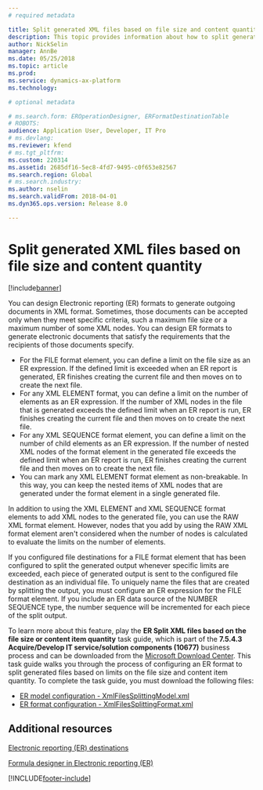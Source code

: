 ```yaml
---
# required metadata

title: Split generated XML files based on file size and content quantity
description: This topic provides information about how to split generated files based on the file size and content item quantity.
author: NickSelin
manager: AnnBe
ms.date: 05/25/2018
ms.topic: article
ms.prod: 
ms.service: dynamics-ax-platform
ms.technology: 

# optional metadata

# ms.search.form: EROperationDesigner, ERFormatDestinationTable
# ROBOTS: 
audience: Application User, Developer, IT Pro
# ms.devlang: 
ms.reviewer: kfend
# ms.tgt_pltfrm: 
ms.custom: 220314
ms.assetid: 2685df16-5ec8-4fd7-9495-c0f653e82567
ms.search.region: Global
# ms.search.industry: 
ms.author: nselin
ms.search.validFrom: 2018-04-01
ms.dyn365.ops.version: Release 8.0

---
```


# Split generated XML files based on file size and content quantity

[!include[banner](../includes/banner.md)]

You can design Electronic reporting (ER) formats to generate outgoing documents in XML format. Sometimes, those documents can be accepted only when they meet specific criteria, such a maximum file size or a maximum number of some XML nodes. You can design ER formats to generate electronic documents that satisfy the requirements that the recipients of those documents specify.

- For the FILE format element, you can define a limit on the file size as an ER expression. If the defined limit is exceeded when an ER report is generated, ER finishes creating the current file and then moves on to create the next file.
- For any XML ELEMENT format, you can define a limit on the number of elements as an ER expression. If the number of XML nodes in the file that is generated exceeds the defined limit when an ER report is run, ER finishes creating the current file and then moves on to create the next file.
- For any XML SEQUENCE format element, you can define a limit on the number of child elements as an ER expression. If the number of nested XML nodes of the format element in the generated file exceeds the defined limit when an ER report is run, ER finishes creating the current file and then moves on to create the next file.
- You can mark any XML ELEMENT format element as non-breakable. In this way, you can keep the nested items of XML nodes that are generated under the format element in a single generated file.

In addition to using the XML ELEMENT and XML SEQUENCE format elements to add XML nodes to the generated file, you can use the RAW XML format element. However, nodes that you add by using the RAW XML format element aren't considered when the number of nodes is calculated to evaluate the limits on the number of elements.

If you configured file destinations for a FILE format element that has been configured to split the generated output whenever specific limits are exceeded, each piece of generated output is sent to the configured file destination as an individual file. To uniquely name the files that are created by splitting the output, you must configure an ER expression for the FILE format element. If you include an ER data source of the NUMBER SEQUENCE type, the number sequence will be incremented for each piece of the split output.

To learn more about this feature, play the **ER Split XML files based on the file size or content item quantity** task guide, which is part of the **7.5.4.3 Acquire/Develop IT service/solution components (10677)** business process and can be downloaded from the [Microsoft Download Center](https://go.microsoft.com/fwlink/?linkid=874684). This task guide walks you through the process of configuring an ER format to split generated files based on limits on the file size and content item quantity. To complete the task guide, you must download the following files:

- [ER model configuration -	XmlFilesSplittingModel.xml](https://go.microsoft.com/fwlink/?linkid=874111)
- [ER format configuration - XmlFilesSplittingFormat.xml](https://go.microsoft.com/fwlink/?linkid=874111)

## Additional resources
[Electronic reporting (ER) destinations](electronic-reporting-destinations.md)

[Formula designer in Electronic reporting (ER)](general-electronic-reporting-formula-designer.md)


[!INCLUDE[footer-include](../../../includes/footer-banner.md)]